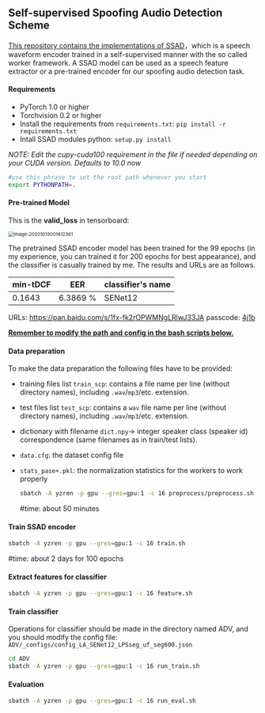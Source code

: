 ## Self-supervised Spoofing Audio Detection Scheme

<u>This repository contains the implementations of SSAD</u>，which is a speech waveform encoder trained in a self-supervised manner with the so called worker framework. A SSAD model can be used as a speech feature extractor or a pre-trained encoder for our spoofing audio detection task.

#### Requirements

- PyTorch 1.0 or higher
- Torchvision 0.2 or higher
- Install the requirements from `requirements.txt`: `pip install -r requirements.txt`
- Intall SSAD modules python: `setup.py install`

*NOTE: Edit the cupy-cuda100 requirement in the file if needed depending on your CUDA version. Defaults to 10.0 now*

```bash
#use this phrase to set the root path whenever you start
export PYTHONPATH=.
```



#### Pre-trained Model

This is the **valid_loss** in tensorboard:

<img src="C:\Users\jzy\AppData\Roaming\Typora\typora-user-images\image-20201013001612361.png" alt="image-20201013001612361" style="zoom:67%;" />

The pretrained SSAD encoder model has been trained for the 99 epochs (in my experience, you can trained it for 200 epochs for best appearance), and the classifier is casually trained by me. The results and URLs are as follows.

| min-tDCF | EER      | classifier's name |
| -------- | -------- | ----------------- |
| 0.1643   | 6.3869 % | SENet12           |

URLs: https://pan.baidu.com/s/1fx-fk2rOPWMNgLRlwJ33JA  passcode: [4j1b]()



**<u>Remember to modify the path and config in the bash scripts below.</u>**

#### Data preparation

To make the data preparation the following files have to be provided:

- training files list `train_scp`: contains a file name per line (without directory names), including `.wav`/`mp3`/etc. extension.

- test files list `test_scp`: contains a `wav` file name per line (without directory names), including `.wav`/`mp3`/etc. extension.

- dictionary with filename `dict.npy`-> integer speaker class (speaker id) correspondence (same filenames as in train/test lists).

- `data.cfg`: the dataset config file

- `stats_pase+.pkl`: the normalization statistics for the workers to work properly

  ```bash
  sbatch -A yzren -p gpu --gres=gpu:1 -c 16 preprocess/preprocess.sh
  ```

  #time: about 50 minutes

#### Train SSAD encoder

```bash
sbatch -A yzren -p gpu --gres=gpu:1 -c 16 train.sh
```

#time: about 2 days for 100 epochs

#### Extract features for classifier

```bash
sbatch -A yzren -p gpu --gres=gpu:1 -c 16 feature.sh
```

#### Train classifier

Operations for classifier should be made in the directory named ADV, and you should modify the config file: `ADV/_configs/config_LA_SENet12_LPSseg_uf_seg600.json`

```bash
cd ADV
sbatch -A yzren -p gpu --gres=gpu:1 -c 16 run_train.sh
```

#### Evaluation

```bash
sbatch -A yzren -p gpu --gres=gpu:1 -c 16 run_eval.sh
```

